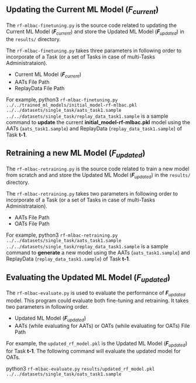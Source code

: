 ## Updating the Current ML Model (_**F**<sub>current</sub>_) 

The `rf-mlbac-finetuning.py` is the source code related to updating the Current ML Model (_**F**<sub>current</sub>_) 
and store the Updated ML Model (_**F**<sub>updated</sub>_) in the `results/` directory. 

The `rf-mlbac-finetuning.py` takes three parameters in following order to incorporate of a Task (or a set of Tasks in case of multi-Tasks Administrataion).

- Current ML Model (_**F**<sub>current</sub>_) 
- AATs File Path
- ReplayData File Path

For example, python3 `rf-mlbac-finetuning.py` `../../trained_ml_models/initial_model-rf-mlbac.pkl` `../../datasets/single_task/aats_task1.sample` `../../datasets/single_task/replay_data_task1.sample`
is a sample command to **update** the current **initial_model-rf-mlbac.pkl** model using the AATs (`aats_task1.sample`) and ReplayData (`replay_data_task1.sample`) of Task **t-1**.


## Retraining a new ML Model (_**F**<sub>updated</sub>_) 

The `rf-mlbac-retraining.py` is the source code related to train a new model from scratch and and store the Updated ML Model (_**F**<sub>updated</sub>_) in the `results/` directory. 

The `rf-mlbac-retraining.py` takes two parameters in following order to incorporate of a Task (or a set of Tasks in case of multi-Tasks Administrataion).

- AATs File Path
- OATs File Path

For example, python3 `rf-mlbac-retraining.py` `../../datasets/single_task/aats_task1.sample` `../../datasets/single_task/replay_data_task1.sample`
is a sample command to **generate** a new model using the AATs (`aats_task1.sample`) and ReplayData (`replay_data_task1.sample`) of Task **t-1**.


## Evaluating the Updated ML Model (_**F**<sub>updated</sub>_) 
The `rf-mlbac-evaluate.py` is used to evaluate the performance of _**F**<sub>updated</sub>_ model. This program could evaluate both fine-tuning and retraining.
It takes two parameters in following order.

- Updated ML Model (_**F**<sub>updated</sub>_) 
- AATs (while evaluating for AATs) or OATs (while evaluating for OATs) File Path

For example, the `updated_rf_model.pkl` is the Updated ML Model (_**F**<sub>updated</sub>_) for Task **t-1**.
The following command will evaluate the updated model for OATs.

python3 `rf-mlbac-evaluate.py` `results/updated_rf_model.pkl` `../../datasets/single_task/oats_task1.sample`
